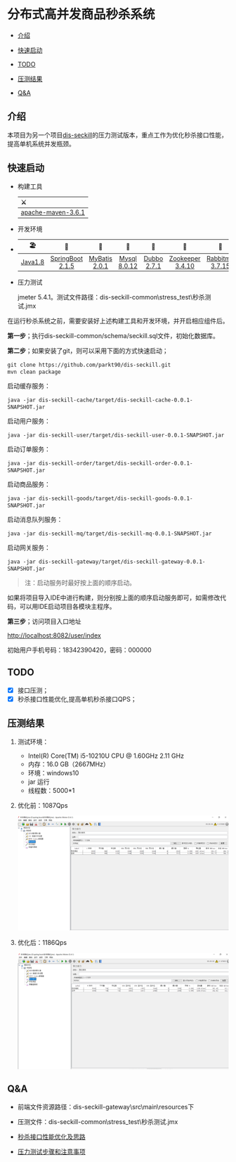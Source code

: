 # 分布式高并发商品秒杀系统

- [介绍](#介绍)

- [快速启动](#快速启动)

- [TODO](#TODO)

- [压测结果](#压测结果)

- [Q&A](#Q&A)


## 介绍

本项目为另一个项目[dis-seckill](https://github.com/Grootzz/dis-seckill)的压力测试版本，重点工作为优化秒杀接口性能，提高单机系统并发瓶颈。

## 快速启动

- 构建工具

  | ⚔️                                               |
  | ----------------------------------------------- |
  | [apache-maven-3.6.1](https://maven.apache.org/) |

- 开发环境

- |                   🏖                    |                             🧐                              |                              🥇                               |                           🌁                            |                              🌈                               |                              🎯                               |                      🦄                       |                              🏖                               |                     🚏                      |
  | :------------------------------------: | :--------------------------------------------------------: | :----------------------------------------------------------: | :----------------------------------------------------: | :----------------------------------------------------------: | :----------------------------------------------------------: | :------------------------------------------: | :----------------------------------------------------------: | :----------------------------------------: |
  | [Java1.8](https://www.java.com/zh-CN/) | [SpringBoot 2.1.5](https://spring.io/projects/spring-boot) | [MyBatis 2.0.1](https://mybatis.org/mybatis-3/zh/index.html) | [Mysql 8.0.12](https://dev.mysql.com/downloads/mysql/) | [Dubbo 2.7.1](https://github.com/zaiyunduan123/Java-Interview/blob/master/notes/framework/Dubbo.md) | [Zookeeper 3.4.10](https://github.com/zaiyunduan123/Java-Interview/blob/master/notes/framework/Zookeeper.md) | [Rabbitmq 3.7.15](https://www.rabbitmq.com/) | [Redis  5.0.5](https://github.com/zaiyunduan123/Java-Interview/blob/master/notes/database/Redis.md) | [jmeter 5.4.1](https://jmeter.apache.org/) |




- 压力测试

  jmeter 5.4.1。测试文件路径：dis-seckill-common\stress_test\秒杀测试.jmx

在运行秒杀系统之前，需要安装好上述构建工具和开发环境，并开启相应组件后。

**第一步**；执行dis-seckill-common/schema/seckill.sql文件，初始化数据库。

**第二步**；如果安装了git，则可以采用下面的方式快速启动；

```properties
git clone https://github.com/parkt90/dis-seckill.git
mvn clean package
```
启动缓存服务：

```properties
java -jar dis-seckill-cache/target/dis-seckill-cache-0.0.1-SNAPSHOT.jar
```

启动用户服务：

```properties
java -jar dis-seckill-user/target/dis-seckill-user-0.0.1-SNAPSHOT.jar
```

启动订单服务：

```properties
java -jar dis-seckill-order/target/dis-seckill-order-0.0.1-SNAPSHOT.jar
```

启动商品服务：

```properties
java -jar dis-seckill-goods/target/dis-seckill-goods-0.0.1-SNAPSHOT.jar
```

启动消息队列服务：

```properties
java -jar dis-seckill-mq/target/dis-seckill-mq-0.0.1-SNAPSHOT.jar
```

启动网关服务：

```properties
java -jar dis-seckill-gateway/target/dis-seckill-gateway-0.0.1-SNAPSHOT.jar
```

> 注：启动服务时最好按上面的顺序启动。

如果将项目导入IDE中进行构建，则分别按上面的顺序启动服务即可，如需修改代码，可以用IDE启动项目各模块主程序。

**第三步**；访问项目入口地址

<http://localhost:8082/user/index>

初始用户手机号码：18342390420，密码：000000

## TODO

- [x] 接口压测；
- [x] 秒杀接口性能优化,提高单机秒杀接口QPS；

## 压测结果

1. 测试环境：
   - Intel(R) Core(TM) i5-10210U CPU @ 1.60GHz   2.11 GHz
   - 内存：16.0 GB（2667MHz）
   - 环境：windows10		
   - jar 运行	
   - 线程数：5000*1
   
2. 优化前：1087Qps

   ![秒杀压测](doc/assets/优化前.png)

3. 优化后：1186Qps

   ![](doc\assets\优化后.png)

## Q&A

- 前端文件资源路径：dis-seckill-gateway\src\main\resources下

- 压测文件：dis-seckill-common\stress_test\秒杀测试.jmx

- [秒杀接口性能优化及思路](doc/秒杀.md)

- [压力测试步骤和注意事项](doc/压力测试.md)

  





